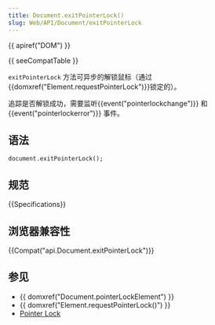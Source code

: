 ```yaml
---
title: Document.exitPointerLock()
slug: Web/API/Document/exitPointerLock
---
```


{{ apiref("DOM") }}

{{ seeCompatTable }}

`exitPointerLock` 方法可异步的解锁鼠标（通过{{domxref("Element.requestPointerLock")}}锁定的）。

追踪是否解锁成功，需要监听{{event("pointerlockchange")}} 和{{event("pointerlockerror")}} 事件。

## 语法

```plain
document.exitPointerLock();
```

## 规范

{{Specifications}}

## 浏览器兼容性

{{Compat("api.Document.exitPointerLock")}}

## 参见

- {{ domxref("Document.pointerLockElement") }}
- {{ domxref("Element.requestPointerLock()") }}
- [Pointer Lock](/zh-CN/docs/WebAPI/Pointer_Lock)
